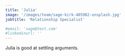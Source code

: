 ```yaml
---
title: 'Julia'
image: '/images/team/sage-kirk-485982-unsplash.jpg'
jobtitle: 'Relationship Specialist'

#email: 'sage@test.com'
#linkedinurl: ''
---
```


Julia is good at settling arguments. 
